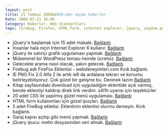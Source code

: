 ```yaml
---
layout: post
title: 21 Temmuz 2008&#039;den seçme haberler
Date: 2008-07-21 16:46
Category: Haberler, Web Standartları
tags: firebug, Firefox, HTML Form, internet explorer, jquery, saydam png, sorun, transparent png, WordPress
---
```


-   jQuery'e başlamak için 15 adet makale. [Bağlantı][]
-   İnsanlar hala niçin Internet Explorer 6 kullanır. [Bağlantı][1]
-   jQuery ile satıriçi grafik uygulaması yapmak. [Bağlantı][2]
-   Mükemmel bir WordPress teması hemde ücretsiz. [Bağlantı][3]
-   Gelecekte arama nasıl olacak, yakın gelecek. [Bağlantı][4]
-   Firebug adlı FireFox Eklentisi - webdeneyimleri.com Kırık bağlantı.
-   IE PNG Fix 2.0 Alfa 2 ile artık ie6 da ardalana tekrarı ve konumu
    belirleyebiliyoruz. Çok güzel bir gelişme bu. Denmek lazım
    [Bağlantı][6]
-   Kitap sayfasındaki download için uyguladığım eklentide açık varmış,
    bende eklentiyi kaldırıp direk link verdim. s4l1h uyarısı için
    teşekkürler
-   20 adet CSS ile yapılmış güzel menü uygulaması. [Bağlantı][7]
-   HTML form kullanımları için güzel ipuçları. [Bağlantı][8]
-   5 adet FireBug ekletisi. Eklentinin eklentisi olurmu demeyin.
    Kırık bağlantı.
-   Garaj kapısı açılışı gibi menü yapmak. [Bağlantı][10]
-   jQuery ipucu: metin dosyasından veri almak. [Bağlantı][11]


  [Bağlantı]: http://nettuts.com/javascript-ajax/15-resources-to-get-you-started-with-jquery-from-scratch/
    "jQuery"
  [1]: http://css-tricks.com/why-people-still-use-ie-6/ "ie6"
  [2]: http://omnipotent.net/jquery.sparkline/#examples
    "satıriçi grafik"
  [3]: http://www.smashingmagazine.com/2008/07/16/wordpress-fun-a-free-wordpress-theme/
    "ücretsiz wordpress"
  [4]: http://www.techcrunch.com/2008/07/16/is-this-the-future-of-search/
  [6]: http://www.twinhelix.com/css/iepngfix/ "ie png fix"
  [7]: http://socialcmsbuzz.com/20-more-css-based-navigation-menus-for-your-projects-18072008/
    "menüler"
  [8]: http://woork.blogspot.com/2008/07/useful-tips-to-enrich-your-html-forms.html
    "Form ipuçları"
  [10]: http://css-tricks.com/garage-door-style-menu-using-animated-background-images-with-jquery/
    "Garaj kapısı açılışı"
  [11]: http://www.detacheddesigns.com/blog/blogSpecific.aspx?BlogId=110
    "metin dosyasından veri almak"
